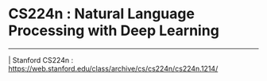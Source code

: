 # CS224n : Natural Language Processing with Deep Learning
---
| Stanford CS224n : https://web.stanford.edu/class/archive/cs/cs224n/cs224n.1214/

<!-- Content for weekly lecture -->